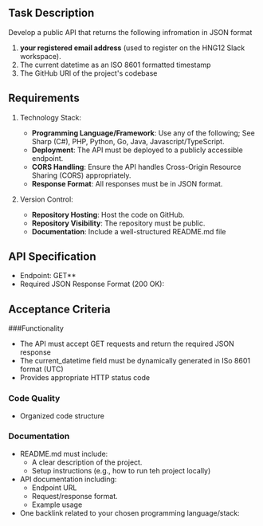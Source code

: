 ## Task Description
Develop a public API that returns the following infromation in JSON format

1. **your registered email address** (used to register on the HNG12 Slack workspace).
2. The current datetime as an ISO 8601 formatted timestamp
3. The GitHub URl of the project's codebase

## Requirements
1. Technology Stack:
	- **Programming Language/Framework**: Use any of the following; See Sharp (C#), PHP, Python, Go, Java, Javascript/TypeScript.
	- **Deployment**: The API must be deployed to a publicly accessible endpoint.
	- **CORS Handling**: Ensure the API handles Cross-Origin Resource Sharing (CORS) appropriately.
	- **Response Format**: All responses must be in JSON format.

2. Version Control:
	- **Repository Hosting**: Host the code on GitHub.
	- **Repository Visibility**: The repository must be public.
	- **Documentation**: Include a well-structured README.md file

## API Specification
- Endpoint: GET\*\* <your-url>
- Required JSON Response Format (200 OK):

## Acceptance Criteria
###Functionality

- The API must accept GET requests and return the required JSON response
- The current_datetime field must be dynamically generated in ISo 8601 format (UTC)
- Provides appropriate HTTP status code

### Code Quality
- Organized code structure

### Documentation
- README.md must include:
	- A clear description of the project.
	- Setup instructions (e.g., how to run teh project locally)
- API documentation including:
	- Endpoint URL
	- Request/response format.
	- Example usage
- One backlink related to your chosen programming language/stack:

